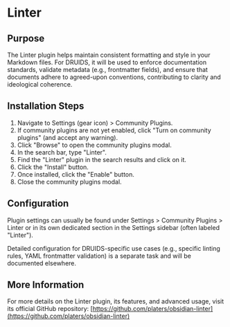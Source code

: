 # Linter

## Purpose

The Linter plugin helps maintain consistent formatting and style in your Markdown files. For DRUIDS, it will be used to enforce documentation standards, validate metadata (e.g., frontmatter fields), and ensure that documents adhere to agreed-upon conventions, contributing to clarity and ideological coherence.

## Installation Steps

1.  Navigate to Settings (gear icon) > Community Plugins.
2.  If community plugins are not yet enabled, click "Turn on community plugins" (and accept any warning).
3.  Click "Browse" to open the community plugins modal.
4.  In the search bar, type "Linter".
5.  Find the "Linter" plugin in the search results and click on it.
6.  Click the "Install" button.
7.  Once installed, click the "Enable" button.
8.  Close the community plugins modal.

## Configuration

Plugin settings can usually be found under Settings > Community Plugins > Linter or in its own dedicated section in the Settings sidebar (often labeled "Linter").

Detailed configuration for DRUIDS-specific use cases (e.g., specific linting rules, YAML frontmatter validation) is a separate task and will be documented elsewhere.

## More Information

For more details on the Linter plugin, its features, and advanced usage, visit its official GitHub repository:
[https://github.com/platers/obsidian-linter](https://github.com/platers/obsidian-linter)
